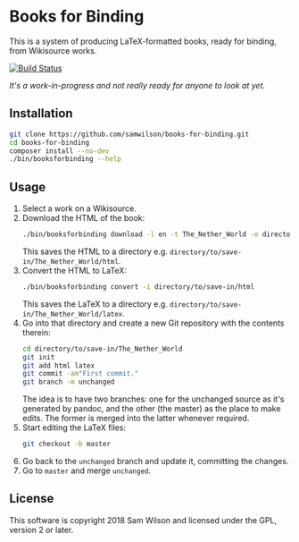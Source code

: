 Books for Binding
=================

This is a system of producing LaTeX-formatted books, ready for binding, from Wikisource works.

[![Build Status](https://travis-ci.org/samwilson/books-for-binding.svg?branch=master)](https://travis-ci.org/samwilson/books-for-binding)

*It's a work-in-progress and not really ready for anyone to look at yet.*

## Installation

```bash
git clone https://github.com/samwilson/books-for-binding.git
cd books-for-binding
composer install --no-dev
./bin/booksforbinding --help
```

## Usage

1. Select a work on a Wikisource.
2. Download the HTML of the book:
   ```bash
   ./bin/booksforbinding download -l en -t The_Nether_World -o directory/to/save-in
   ```
   This saves the HTML to a directory e.g. `directory/to/save-in/The_Nether_World/html`.
3. Convert the HTML to LaTeX:
   ```bash
   ./bin/booksforbinding convert -i directory/to/save-in/html
   ```
   This saves the LaTeX to a directory e.g. `directory/to/save-in/The_Nether_World/latex`.
4. Go into that directory and create a new Git repository with the contents therein:
   ```bash
   cd directory/to/save-in/The_Nether_World
   git init
   git add html latex
   git commit -am"First commit."
   git branch -m unchanged
   ```
   The idea is to have two branches: one for the unchanged source as it's generated by pandoc,
   and the other (the master) as the place to make edits.
   The former is merged into the latter whenever required.
5. Start editing the LaTeX files:
   ```bash
   git checkout -b master
   ```
6. Go back to the `unchanged` branch and update it, committing the changes.
7. Go to `master` and merge `unchanged`.

## License

This software is copyright 2018 Sam Wilson and licensed under the GPL, version 2 or later.
